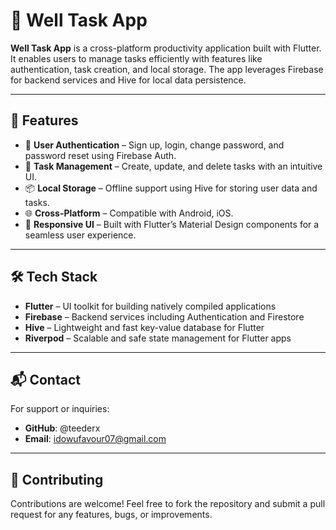 # 📱 Well Task App

**Well Task App** is a cross-platform productivity application built with Flutter. It enables users to manage tasks efficiently with features like authentication, task creation, and local storage. The app leverages Firebase for backend services and Hive for local data persistence.

---

## 🚀 Features

- 🔐 **User Authentication** – Sign up, login, change password, and password reset using Firebase Auth.  
- 📝 **Task Management** – Create, update, and delete tasks with an intuitive UI.  
- 📦 **Local Storage** – Offline support using Hive for storing user data and tasks.  
- 🌐 **Cross-Platform** – Compatible with Android, iOS.  
- 🎨 **Responsive UI** – Built with Flutter’s Material Design components for a seamless user experience.

---

## 🛠️ Tech Stack

- **Flutter** – UI toolkit for building natively compiled applications  
- **Firebase** – Backend services including Authentication and Firestore  
- **Hive** – Lightweight and fast key-value database for Flutter  
- **Riverpod** – Scalable and safe state management for Flutter apps

---

## 📬 Contact
For support or inquiries:

- **GitHub**: @teederx
- **Email**: idowufavour07@gmail.com

---

## 🤝 Contributing
Contributions are welcome!
Feel free to fork the repository and submit a pull request for any features, bugs, or improvements.
